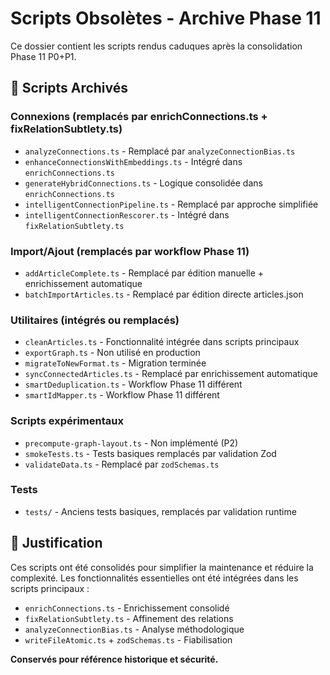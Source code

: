 # Scripts Obsolètes - Archive Phase 11

Ce dossier contient les scripts rendus caduques après la consolidation Phase 11 P0+P1.

## 📁 Scripts Archivés

### Connexions (remplacés par enrichConnections.ts + fixRelationSubtlety.ts)
- `analyzeConnections.ts` - Remplacé par `analyzeConnectionBias.ts`
- `enhanceConnectionsWithEmbeddings.ts` - Intégré dans `enrichConnections.ts`
- `generateHybridConnections.ts` - Logique consolidée dans `enrichConnections.ts`
- `intelligentConnectionPipeline.ts` - Remplacé par approche simplifiée
- `intelligentConnectionRescorer.ts` - Intégré dans `fixRelationSubtlety.ts`

### Import/Ajout (remplacés par workflow Phase 11)
- `addArticleComplete.ts` - Remplacé par édition manuelle + enrichissement automatique
- `batchImportArticles.ts` - Remplacé par édition directe articles.json

### Utilitaires (intégrés ou remplacés)  
- `cleanArticles.ts` - Fonctionnalité intégrée dans scripts principaux
- `exportGraph.ts` - Non utilisé en production
- `migrateToNewFormat.ts` - Migration terminée
- `syncConnectedArticles.ts` - Remplacé par enrichissement automatique
- `smartDeduplication.ts` - Workflow Phase 11 différent
- `smartIdMapper.ts` - Workflow Phase 11 différent

### Scripts expérimentaux
- `precompute-graph-layout.ts` - Non implémenté (P2)
- `smokeTests.ts` - Tests basiques remplacés par validation Zod
- `validateData.ts` - Remplacé par `zodSchemas.ts`

### Tests
- `tests/` - Anciens tests basiques, remplacés par validation runtime

## 🎯 Justification
Ces scripts ont été consolidés pour simplifier la maintenance et réduire la complexité. Les fonctionnalités essentielles ont été intégrées dans les scripts principaux :
- `enrichConnections.ts` - Enrichissement consolidé
- `fixRelationSubtlety.ts` - Affinement des relations
- `analyzeConnectionBias.ts` - Analyse méthodologique
- `writeFileAtomic.ts` + `zodSchemas.ts` - Fiabilisation

**Conservés pour référence historique et sécurité.**